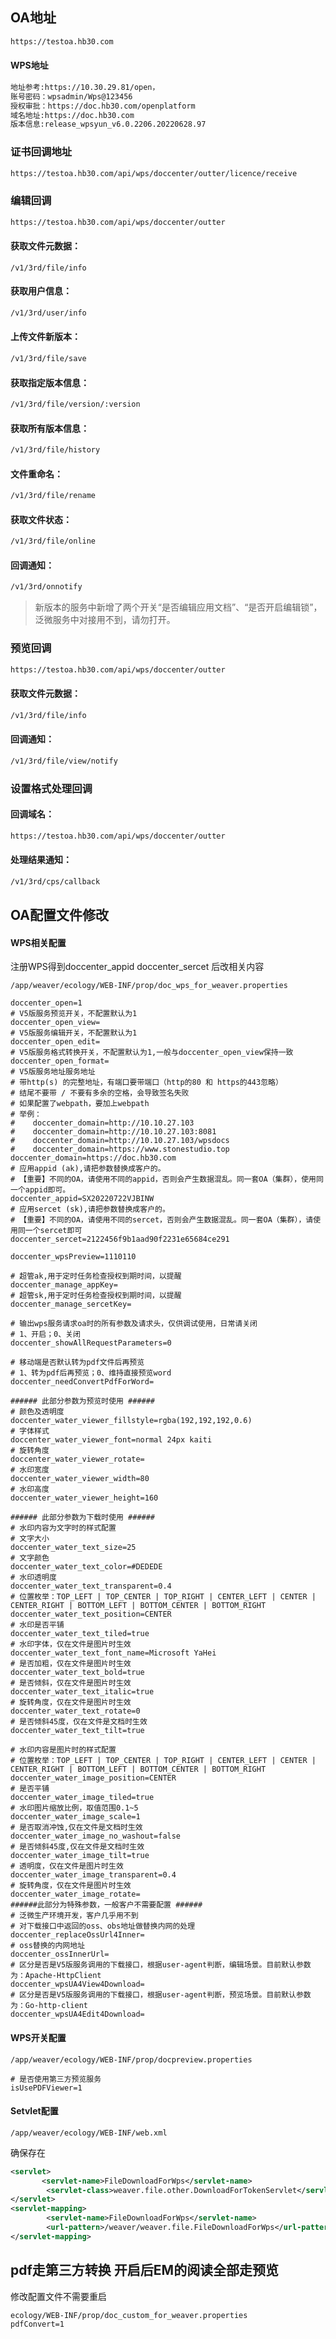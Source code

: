 ## OA地址

```html
https://testoa.hb30.com
```

#### WPS地址

```html
地址参考:https://10.30.29.81/open，
账号密码：wpsadmin/Wps@123456
授权审批：https://doc.hb30.com/openplatform
域名地址:https://doc.hb30.com
版本信息:release_wpsyun_v6.0.2206.20220628.97
```



### **证书回调地址**

```html
https://testoa.hb30.com/api/wps/doccenter/outter/licence/receive
```



### **编辑回调**

```html
https://testoa.hb30.com/api/wps/doccenter/outter
```



#### 获取文件元数据：

```
/v1/3rd/file/info
```

#### 获取用户信息：

```html
/v1/3rd/user/info
```

#### 上传文件新版本：

```html 
/v1/3rd/file/save
```

#### 获取指定版本信息：

```html
/v1/3rd/file/version/:version
```

#### 获取所有版本信息：

```html
/v1/3rd/file/history
```

#### 文件重命名：

```html
/v1/3rd/file/rename
```

#### 获取文件状态：

```html
/v1/3rd/file/online
```

#### 回调通知：

```html
/v1/3rd/onnotify
```

> 新版本的服务中新增了两个开关“是否编辑应用文档”、“是否开启编辑锁”，泛微服务中对接用不到，请勿打开。



### 预览回调

```html
https://testoa.hb30.com/api/wps/doccenter/outter
```

#### 获取文件元数据：

```html
/v1/3rd/file/info
```

#### 回调通知：

```html
/v1/3rd/file/view/notify
```



### 设置格式处理回调

#### 回调域名：

```html
https://testoa.hb30.com/api/wps/doccenter/outter
```

#### 处理结果通知：

```html
/v1/3rd/cps/callback
```



## OA配置文件修改

#### WPS相关配置

注册WPS得到doccenter_appid  doccenter_sercet 后改相关内容

```shell
/app/weaver/ecology/WEB-INF/prop/doc_wps_for_weaver.properties
```

```shell
doccenter_open=1
# V5版服务预览开关，不配置默认为1
doccenter_open_view=
# V5版服务编辑开关，不配置默认为1
doccenter_open_edit=
# V5版服务格式转换开关，不配置默认为1,一般与doccenter_open_view保持一致
doccenter_open_format=
# V5版服务地址服务地址
# 带http(s) 的完整地址，有端口要带端口（http的80 和 https的443忽略）
# 结尾不要带 / 不要有多余的空格，会导致签名失败
# 如果配置了webpath，要加上webpath
# 举例：
#    doccenter_domain=http://10.10.27.103
#    doccenter_domain=http://10.10.27.103:8081
#    doccenter_domain=http://10.10.27.103/wpsdocs
#    doccenter_domain=https://www.stonestudio.top
doccenter_domain=https://doc.hb30.com
# 应用appid (ak),请把参数替换成客户的。
# 【重要】不同的OA，请使用不同的appid，否则会产生数据混乱。同一套OA（集群），使用同一个appid即可。
doccenter_appid=SX20220722VJBINW
# 应用sercet (sk),请把参数替换成客户的。
# 【重要】不同的OA，请使用不同的sercet，否则会产生数据混乱。同一套OA（集群），请使用同一个sercet即可
doccenter_sercet=2122456f9b1aad90f2231e65684ce291

doccenter_wpsPreview=1110110

# 超管ak,用于定时任务检查授权到期时间，以提醒
doccenter_manage_appKey=
# 超管sk,用于定时任务检查授权到期时间，以提醒
doccenter_manage_sercetKey=

# 输出wps服务请求oa时的所有参数及请求头，仅供调试使用，日常请关闭
# 1、开启；0、关闭
doccenter_showAllRequestParameters=0

# 移动端是否默认转为pdf文件后再预览
# 1、转为pdf后再预览；0、维持直接预览word
doccenter_needConvertPdfForWord=

###### 此部分参数为预览时使用 ######
# 颜色及透明度
doccenter_water_viewer_fillstyle=rgba(192,192,192,0.6)
# 字体样式
doccenter_water_viewer_font=normal 24px kaiti
# 旋转角度
doccenter_water_viewer_rotate=
# 水印宽度
doccenter_water_viewer_width=80
# 水印高度
doccenter_water_viewer_height=160

###### 此部分参数为下载时使用 ######
# 水印内容为文字时的样式配置
# 文字大小
doccenter_water_text_size=25
# 文字颜色
doccenter_water_text_color=#DEDEDE
# 水印透明度
doccenter_water_text_transparent=0.4
# 位置枚举：TOP_LEFT | TOP_CENTER | TOP_RIGHT | CENTER_LEFT | CENTER | CENTER_RIGHT | BOTTOM_LEFT | BOTTOM_CENTER | BOTTOM_RIGHT
doccenter_water_text_position=CENTER
# 水印是否平铺
doccenter_water_text_tiled=true
# 水印字体，仅在文件是图片时生效
doccenter_water_text_font_name=Microsoft YaHei
# 是否加粗，仅在文件是图片时生效
doccenter_water_text_bold=true
# 是否倾斜，仅在文件是图片时生效
doccenter_water_text_italic=true
# 旋转角度，仅在文件是图片时生效
doccenter_water_text_rotate=0
# 是否倾斜45度，仅在文件是文档时生效
doccenter_water_text_tilt=true

# 水印内容是图片时的样式配置
# 位置枚举：TOP_LEFT | TOP_CENTER | TOP_RIGHT | CENTER_LEFT | CENTER | CENTER_RIGHT | BOTTOM_LEFT | BOTTOM_CENTER | BOTTOM_RIGHT
doccenter_water_image_position=CENTER
# 是否平铺
doccenter_water_image_tiled=true
# 水印图片缩放比例，取值范围0.1~5
doccenter_water_image_scale=1
# 是否取消冲蚀,仅在文件是文档时生效
doccenter_water_image_no_washout=false
# 是否倾斜45度,仅在文件是文档时生效
doccenter_water_image_tilt=true
# 透明度，仅在文件是图片时生效
doccenter_water_image_transparent=0.4
# 旋转角度，仅在文件是图片时生效
doccenter_water_image_rotate=
######此部分为特殊参数，一般客户不需要配置 ######
# 泛微生产环境开发，客户几乎用不到
# 对下载接口中返回的oss、obs地址做替换内网的处理
doccenter_replaceOssUrl4Inner=
# oss替换的内网地址
doccenter_ossInnerUrl=
# 区分是否是V5版服务调用的下载接口，根据user-agent判断，编辑场景。目前默认参数为：Apache-HttpClient
doccenter_wpsUA4View4Download=
# 区分是否是V5版服务调用的下载接口，根据user-agent判断，预览场景。目前默认参数为：Go-http-client
doccenter_wpsUA4Edit4Download=

```



#### WPS开关配置

```shell
/app/weaver/ecology/WEB-INF/prop/docpreview.properties
```

```shell
# 是否使用第三方预览服务
isUsePDFViewer=1
```

#### Setvlet配置

```
/app/weaver/ecology/WEB-INF/web.xml
```

确保存在

```xml
<servlet>
       <servlet-name>FileDownloadForWps</servlet-name>
        <servlet-class>weaver.file.other.DownloadForTokenServlet</servlet-class>
</servlet>
<servlet-mapping>
        <servlet-name>FileDownloadForWps</servlet-name>
        <url-pattern>/weaver/weaver.file.FileDownloadForWps</url-pattern>
</servlet-mapping>
```



## pdf走第三方转换 开启后EM的阅读全部走预览

修改配置文件不需要重启

```shell
ecology/WEB-INF/prop/doc_custom_for_weaver.properties
pdfConvert=1
```





